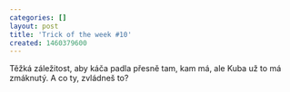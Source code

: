 ```yaml
---
categories: []
layout: post
title: 'Trick of the week #10'
created: 1460379600
---
```

<p>Těžká záležitost, aby káča padla přesně tam, kam má, ale Kuba už to má zmáknutý. A co ty, zvládneš to?</p>

<p><div class="youtube-player" data-id="-NwaWatLfyA"></div></p>
